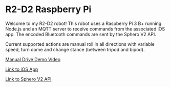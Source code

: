 # R2-D2 Raspberry Pi

Welcome to my R2-D2 robot! This robot uses a Raspberry Pi 3 B+ running Node.js and an MQTT server to receive commands from the associated iOS app.
The encoded Bluetooth commands are sent by the Sphero V2 API.

Current supported actions are manual roll in all directions with variable speed, turn dome and change stance (between tripod and bipod).

[Manual Drive Demo Video](https://youtu.be/7wxGOOxmoIk "Manual Drive Demo Video")

[Link to iOS App](https://github.com/acastles24/R2-D2_iOS_app "Link to iOS App")

[Link to Sphero V2 API](https://github.com/igbopie/spherov2.js/tree/be15b86fd40a0fbc414b4ce16dcdd51b14deb528 "Link to Sphero V2 API")
